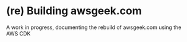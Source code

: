 
# (re) Building awsgeek.com

A work in progress, documenting the rebuild of awsgeek.com using the AWS CDK
